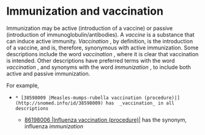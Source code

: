 # Immunization and vaccination

Immunization may be active (introduction of a vaccine) or passive (introduction of immunoglobulin/antibodies). A  _vaccine_ is a substance that can induce active immunity.  _Vaccination_ , by definition, is the introduction of a vaccine, and is, therefore, synonymous with active immunization. Some descriptions include the word  _vaccination_ , where it is clear that vaccination is intended. Other descriptions have preferred terms with the word  _vaccination_ , and synonyms with the word  _immunization_ , to include both active and passive immunization.

For example,

  *     * [38598009 |Measles-mumps-rubella vaccination (procedure)|](http://snomed.info/id/38598009) has  _vaccination_ in all descriptions
    * [86198006 |Influenza vaccination (procedure)|](http://snomed.info/id/86198006) has the synonym, influenza  _immunization_

